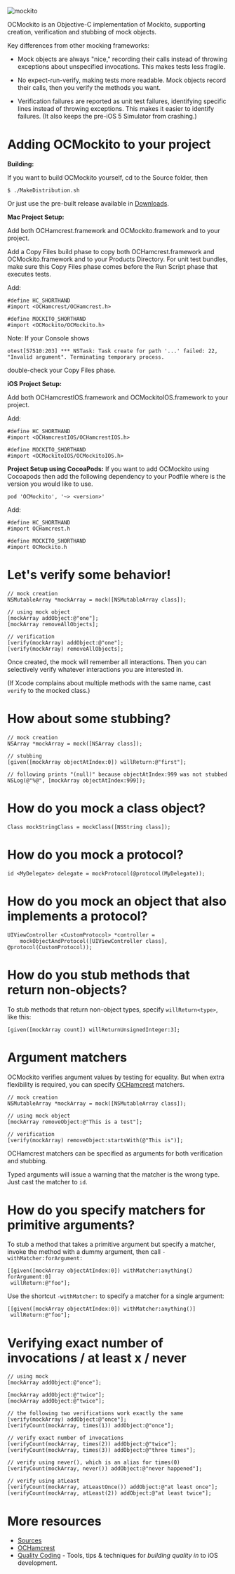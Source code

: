 ![mockito](http://docs.mockito.googlecode.com/hg/latest/org/mockito/logo.jpg)

OCMockito is an Objective-C implementation of Mockito, supporting creation,
verification and stubbing of mock objects.

Key differences from other mocking frameworks:

* Mock objects are always "nice," recording their calls instead of throwing
  exceptions about unspecified invocations. This makes tests less fragile.

* No expect-run-verify, making tests more readable. Mock objects record their
  calls, then you verify the methods you want.

* Verification failures are reported as unit test failures, identifying specific
  lines instead of throwing exceptions. This makes it easier to identify
  failures. (It also keeps the pre-iOS 5 Simulator from crashing.)


Adding OCMockito to your project
================================

__Building:__

If you want to build OCMockito yourself, cd to the Source folder, then

    $ ./MakeDistribution.sh

Or just use the pre-built release available in
[Downloads](https://github.com/jonreid/OCMockito/downloads).

__Mac Project Setup:__

Add both OCHamcrest.framework and OCMockito.framework and to your project.

Add a Copy Files build phase to copy both OCHamcrest.framework and
OCMockito.framework and to your Products Directory. For unit test bundles, make
sure this Copy Files phase comes before the Run Script phase that executes
tests.

Add:

    #define HC_SHORTHAND
    #import <OCHamcrest/OCHamcrest.h>

    #define MOCKITO_SHORTHAND
    #import <OCMockito/OCMockito.h>

Note: If your Console shows

    otest[57510:203] *** NSTask: Task create for path '...' failed: 22, "Invalid argument". Terminating temporary process.

double-check your Copy Files phase.

__iOS Project Setup:__

Add both OCHamcrestIOS.framework and OCMockitoIOS.framework to your project.

Add:

    #define HC_SHORTHAND
    #import <OCHamcrestIOS/OCHamcrestIOS.h>

    #define MOCKITO_SHORTHAND
    #import <OCMockitoIOS/OCMockitoIOS.h>

__Project Setup using CocoaPods:__
If you want to add OCMockito using Cocoapods then add the following dependency to your Podfile where <version> is the version you would like to use. 

	pod 'OCMockito', '~> <version>'

Add:

    #define HC_SHORTHAND
    #import OCHamcrest.h

    #define MOCKITO_SHORTHAND
    #import OCMockito.h


Let's verify some behavior!
===========================

    // mock creation
    NSMutableArray *mockArray = mock([NSMutableArray class]);

    // using mock object
    [mockArray addObject:@"one"];
    [mockArray removeAllObjects];

    // verification
    [verify(mockArray) addObject:@"one"];
    [verify(mockArray) removeAllObjects];

Once created, the mock will remember all interactions. Then you can selectively
verify whatever interactions you are interested in.

(If Xcode complains about multiple methods with the same name, cast ``verify``
to the mocked class.)


How about some stubbing?
========================

    // mock creation
    NSArray *mockArray = mock([NSArray class]);

    // stubbing
    [given([mockArray objectAtIndex:0]) willReturn:@"first"];

    // following prints "(null)" because objectAtIndex:999 was not stubbed
    NSLog(@"%@", [mockArray objectAtIndex:999]);


How do you mock a class object?
===============================

    Class mockStringClass = mockClass([NSString class]);


How do you mock a protocol?
===========================

    id <MyDelegate> delegate = mockProtocol(@protocol(MyDelegate));


How do you mock an object that also implements a protocol?
==========================================================

    UIViewController <CustomProtocol> *controller =
        mockObjectAndProtocol([UIViewController class], @protocol(CustomProtocol));


How do you stub methods that return non-objects?
================================================

To stub methods that return non-object types, specify ``willReturn<type>``,
like this:

    [given([mockArray count]) willReturnUnsignedInteger:3];


Argument matchers
=================

OCMockito verifies argument values by testing for equality. But when extra
flexibility is required, you can specify
 [OCHamcrest](https://github.com/hamcrest/OCHamcrest) matchers.

    // mock creation
    NSMutableArray *mockArray = mock([NSMutableArray class]);

    // using mock object
    [mockArray removeObject:@"This is a test"];

    // verification
    [verify(mockArray) removeObject:startsWith(@"This is")];

OCHamcrest matchers can be specified as arguments for both verification and
stubbing.

Typed arguments will issue a warning that the matcher is the wrong type. Just
cast the matcher to ``id``.


How do you specify matchers for primitive arguments?
====================================================

To stub a method that takes a primitive argument but specify a matcher, invoke
the method with a dummy argument, then call ``-withMatcher:forArgument:``

    [[given([mockArray objectAtIndex:0]) withMatcher:anything() forArgument:0]
     willReturn:@"foo"];

Use the shortcut ``-withMatcher:`` to specify a matcher for a single argument:

    [[given([mockArray objectAtIndex:0]) withMatcher:anything()]
     willReturn:@"foo"];


Verifying exact number of invocations / at least x / never
==========================================================

    // using mock
    [mockArray addObject:@"once"];

    [mockArray addObject:@"twice"];
    [mockArray addObject:@"twice"];

    // the following two verifications work exactly the same
    [verify(mockArray) addObject:@"once"];
    [verifyCount(mockArray, times(1)) addObject:@"once"];

    // verify exact number of invocations
    [verifyCount(mockArray, times(2)) addObject:@"twice"];
    [verifyCount(mockArray, times(3)) addObject:@"three times"];

    // verify using never(), which is an alias for times(0)
    [verifyCount(mockArray, never()) addObject:@"never happened"];

    // verify using atLeast
    [verifyCount(mockArray, atLeastOnce()) addObject:@"at least once"];
    [verifyCount(mockArray, atLeast(2)) addObject:@"at least twice"];


More resources
==============

* [Sources](https://github.com/jonreid/OCMockito)
* [OCHamcrest](https://github.com/hamcrest/OCHamcrest)
* [Quality Coding](http://qualitycoding.org/) - Tools, tips &
techniques for _building quality in_ to iOS development.
